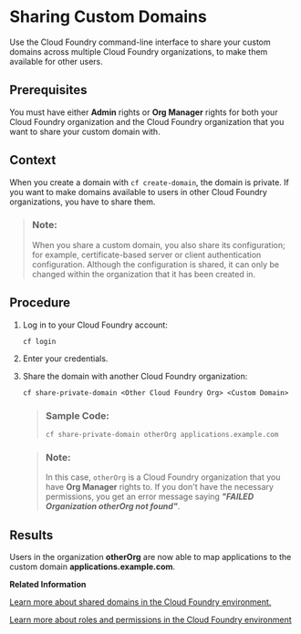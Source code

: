 <!-- loio8ecabca8e9cc449f9de3eb34870ef490 -->

# Sharing Custom Domains

Use the Cloud Foundry command-line interface to share your custom domains across multiple Cloud Foundry organizations, to make them available for other users.



<a name="loio8ecabca8e9cc449f9de3eb34870ef490__prereq_e5y_lv3_vgb"/>

## Prerequisites

You must have either **Admin** rights or **Org Manager** rights for both your Cloud Foundry organization and the Cloud Foundry organization that you want to share your custom domain with.



## Context

When you create a domain with `cf create-domain`, the domain is private. If you want to make domains available to users in other Cloud Foundry organizations, you have to share them.

> ### Note:  
> When you share a custom domain, you also share its configuration; for example, certificate-based server or client authentication configuration. Although the configuration is shared, it can only be changed within the organization that it has been created in.



## Procedure

1.  Log in to your Cloud Foundry account:

    ```
    cf login
    ```

2.  Enter your credentials.

3.  Share the domain with another Cloud Foundry organization:

    ```
    cf share-private-domain <Other Cloud Foundry Org> <Custom Domain>
    ```

    > ### Sample Code:  
    > ```
    > cf share-private-domain otherOrg applications.example.com
    > ```

    > ### Note:  
    > In this case, `otherOrg` is a Cloud Foundry organization that you have **Org Manager** rights to. If you don't have the necessary permissions, you get an error message saying ***"FAILED Organization otherOrg not found"***.




<a name="loio8ecabca8e9cc449f9de3eb34870ef490__result_er1_vy3_vgb"/>

## Results

Users in the organization **otherOrg** are now able to map applications to the custom domain **applications.example.com**.

**Related Information**  


[Learn more about shared domains in the Cloud Foundry environment.](https://docs.cloudfoundry.org/devguide/deploy-apps/routes-domains.html#shared-domains)

[Learn more about roles and permissions in the Cloud Foundry environment](https://docs.cloudfoundry.org/concepts/roles.html#roles)

